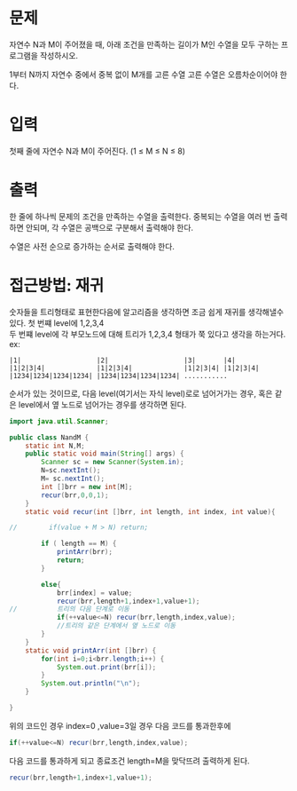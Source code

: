 # 문제
자연수 N과 M이 주어졌을 때, 아래 조건을 만족하는 길이가 M인 수열을 모두 구하는 프로그램을 작성하시오.

1부터 N까지 자연수 중에서 중복 없이 M개를 고른 수열
고른 수열은 오름차순이어야 한다.
# 입력
첫째 줄에 자연수 N과 M이 주어진다. (1 ≤ M ≤ N ≤ 8)

# 출력
한 줄에 하나씩 문제의 조건을 만족하는 수열을 출력한다. 중복되는 수열을 여러 번 출력하면 안되며, 각 수열은 공백으로 구분해서 출력해야 한다.

수열은 사전 순으로 증가하는 순서로 출력해야 한다.

# 접근방법: 재귀
숫자들을 트리형태로 표현한다음에 알고리즘을 생각하면 조금 쉽게 재귀를 생각해낼수있다.
첫 번쨰 level에 1,2,3,4    
두 번쨰 level에 각 부모노드에 대해 트리가 1,2,3,4 형태가 쭉 있다고 생각을 하는거다.    
ex:
```
|1|                   |2|                   |3|       |4| 
|1|2|3|4|             |1|2|3|4|             |1|2|3|4| |1|2|3|4|
|1234|1234|1234|1234| |1234|1234|1234|1234| ...........
```
순서가 있는 것이므로,
다음 level(여기서는 자식 level)로로 넘어거가는 경우, 혹은 같은 level에서 옆 노드로 넘어가는 경우를 생각하면 된다.   

```java
import java.util.Scanner;

public class NandM {
    static int N,M;
    public static void main(String[] args) {
        Scanner sc = new Scanner(System.in);
        N=sc.nextInt();
        M= sc.nextInt();
        int []brr = new int[M];
        recur(brr,0,0,1);
    }
    static void recur(int []brr, int length, int index, int value){

//        if(value + M > N) return;

        if ( length == M) {
            printArr(brr);
            return;
        }

        else{
            brr[index] = value;
            recur(brr,length+1,index+1,value+1);
//          트리의 다음 단계로 이동
            if(++value<=N) recur(brr,length,index,value);
            //트리의 같은 단계에서 옆 노드로 이동
        }
    }
    static void printArr(int []brr) {
        for(int i=0;i<brr.length;i++) {
            System.out.print(brr[i]);
        }
        System.out.println("\n");
    }

}

```

위의 코드인 경우 index=0 ,value=3일 경우 다음 코드를 통과한후에    
```java 
if(++value<=N) recur(brr,length,index,value);
```
다음 코드를 통과하게 되고 종료조건 length=M을 맞닥뜨려 출력하게 된다.    
```java
recur(brr,length+1,index+1,value+1);
```
